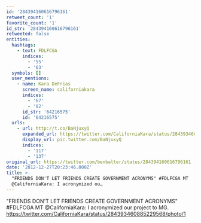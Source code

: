 ```yaml
---
id: '284394160616796161'
retweet_count: '1'
favorite_count: '1'
id_str: '284394160616796161'
retweeted: false
entities:
  hashtags:
    - text: FDLFCGA
      indices:
        - '55'
        - '63'
  symbols: []
  user_mentions:
    - name: Kara DeFrias
      screen_name: californiakara
      indices:
        - '67'
        - '82'
      id_str: '64216575'
      id: '64216575'
  urls:
    - url: http://t.co/BaNjuxyQ
      expanded_url: https://twitter.com/CaliforniaKara/status/284393460885229568/photo/1
      display_url: pic.twitter.com/BaNjuxyQ
      indices:
        - '117'
        - '137'
original_url: https://twitter.com/benbalter/status/284394160616796161
date: '2012-12-27T20:23:46.000Z'
title: >-
  "FRIENDS DON'T LET FRIENDS CREATE GOVERNMENT ACRONYMS" #FDLFCGA MT
  @CaliforniaKara: I acronymized ou…
---
```


"FRIENDS DON'T LET FRIENDS CREATE GOVERNMENT ACRONYMS" #FDLFCGA MT @CaliforniaKara: I acronymized our project to MG. https://twitter.com/CaliforniaKara/status/284393460885229568/photo/1